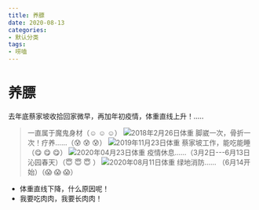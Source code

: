 ```yaml
---
title: 养膘
date: 2020-08-13
categories:
- 默认分类
tags:
- 唠嗑
---
```


# 养膘 
  去年底蔡家坡收拾回家微早，再加年初疫情，体重直线上升！.....
<!-- more -->
>  一直属于魔鬼身材（☺ ☺ ☺）
  ![2018年2月26日体重](https://cdn.jsdelivr.net/gh/ZiBaiCai/cdnimg/blog/20180226.jpg)
  脚崴一次，骨折一次！疗养......（😰 😰 😰）
  ![2019年11月23日体重](https://cdn.jsdelivr.net/gh/ZiBaiCai/cdnimg/blog/20191123.jpg)
  蔡家坡工作，能吃能睡（😋 😋 😋）
  ![2020年04月23日体重](https://cdn.jsdelivr.net/gh/ZiBaiCai/cdnimg/blog/20200423.jpg)
  疫情休息......（3月2日---6月13日 沁园春天）（😇 😇 😇 ）
  ![2020年08月11日体重](https://cdn.jsdelivr.net/gh/ZiBaiCai/cdnimg/blog/20200811.jpg)
  绿地消防...... （6月14开始）（😱 😱 😱）
* 体重直线下降，什么原因呢！
* 我要吃肉肉，我要长肉肉！
